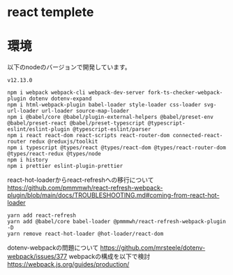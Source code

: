# react templete

# 環境
以下のnodeのバージョンで開発しています。
```
v12.13.0
```

```
npm i webpack webpack-cli webpack-dev-server fork-ts-checker-webpack-plugin dotenv dotenv-expand
npm i html-webpack-plugin babel-loader style-loader css-loader svg-url-loader url-loader source-map-loader
npm i @babel/core @babel/plugin-external-helpers @babel/preset-env @babel/preset-react @babel/preset-typescript @typescript-eslint/eslint-plugin @typescript-eslint/parser
npm i react react-dom react-scripts react-router-dom connected-react-router redux @reduxjs/toolkit
npm i typescript @types/react @types/react-dom @types/react-router-dom @types/react-redux @types/node
npm i history
npm i prettier eslint-plugin-prettier
```

react-hot-loaderからreact-refreshへの移行について
https://github.com/pmmmwh/react-refresh-webpack-plugin/blob/main/docs/TROUBLESHOOTING.md#coming-from-react-hot-loader

```
yarn add react-refresh
yarn add @babel/core babel-loader @pmmmwh/react-refresh-webpack-plugin -D
yarn remove react-hot-loader @hot-loader/react-dom
```

dotenv-webpackの問題について
https://github.com/mrsteele/dotenv-webpack/issues/377
webpackの構成を以下で検討
https://webpack.js.org/guides/production/